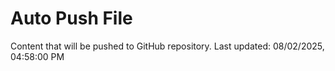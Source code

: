 # Auto Push File

Content that will be pushed to GitHub repository.
Last updated: 08/02/2025, 04:58:00 PM